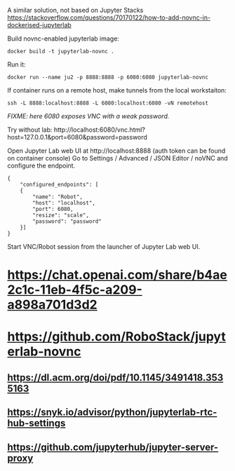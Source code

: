 A similar solution, not based on Jupyter Stacks
https://stackoverflow.com/questions/70170122/how-to-add-novnc-in-dockerised-jupyterlab

Build novnc-enabled jupyterlab image:
```
docker build -t jupyterlab-novnc .
```

Run it:
```
docker run --name ju2 -p 8888:8888 -p 6080:6080 jupyterlab-novnc
```

If container runs on a remote host, make tunnels from the local workstaiton:
```
ssh -L 8888:localhost:8888 -L 6080:localhost:6080 -vN remotehost
```

*FIXME: here 6080 exposes VNC with a weak password.*

Try without lab: http://localhost:6080/vnc.html?host=127.0.0.1&port=6080&password=password

Open Jupyter Lab web UI at http://localhost:8888 (auth token can be found on container console)
Go to Settings / Advanced / JSON Editor / noVNC and configure the endpoint.
```
{
    "configured_endpoints": [
    {
        "name": "Robot",
        "host": "localhost",
        "port": 6080,
        "resize": "scale",
        "password": "password"
    }]
}
```

Start VNC/Robot session from the launcher of Jupyter Lab web UI.

# https://chat.openai.com/share/b4ae2c1c-11eb-4f5c-a209-a898a701d3d2
# https://github.com/RoboStack/jupyterlab-novnc
## https://dl.acm.org/doi/pdf/10.1145/3491418.3535163
## https://snyk.io/advisor/python/jupyterlab-rtc-hub-settings
## https://github.com/jupyterhub/jupyter-server-proxy
